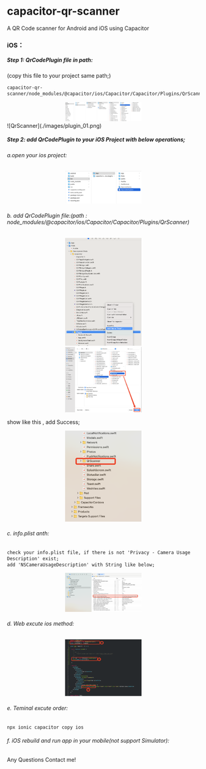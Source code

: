 # capacitor-qr-scanner
A QR Code scanner for Android and iOS using Capacitor

### iOS：

##### Step 1: QrCodePlugin file in path:
  (copy this file to your project same path;)
  
```
capacitor-qr-scanner/node_modules/@capacitor/ios/Capacitor/Capacitor/Plugins/QrScanner
```
<!--![QrScanner](/images/plugin_01.png)-->
<div align=center>
<img src="/images/plugin_01.png" width="200">
</div>
![QrScanner](./images/plugin_01.png)

##### Step 2: add QrCodePlugin to your iOS Project with below operations;
######  a.open your ios project:
<div align=center>
    <img src="/images/plugin_02_0.png" width="200">
</div> 

###### b. add QrCodePlugin file:(path : node_modules/@capacitor/ios/Capacitor/Capacitor/Plugins/QrScanner)
<div align=center>
    <img src="/images/plugin_02.png" width="200">
</div> 
 <div align=center>
    <img src="/images/plugin_03.png" width="200">
</div> 

show like this , add Success;
<div align=center>
    <img src="/images/plugin_04.png" width="200">
</div> 

###### c. info.plist anth:
    check your info.plist file, if there is not 'Privacy - Camera Usage Description' exist;
    add 'NSCameraUsageDescription' with String like below;

<div align=center>
    <img src="/images/plugin_05.png" width="200">
</div> 

###### d. Web excute ios method:
 
 <div align=center>
    <img src="/images/plugin_web.png" width="200">
</div>   

###### e. Teminal excute order:
    
```
npx ionic capacitor copy ios
```

###### f. iOS rebuild and run app in your mobile(not support Simulator):

Any Questions Contact me!
